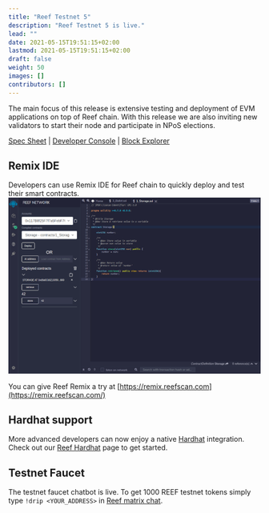 ```yaml
---
title: "Reef Testnet 5"
description: "Reef Testnet 5 is live."
lead: ""
date: 2021-05-15T19:51:15+02:00
lastmod: 2021-05-15T19:51:15+02:00
draft: false
weight: 50
images: []
contributors: []
---
```


The main focus of this release is extensive testing and deployment of EVM applications on top of Reef chain. With this release we are also inviting new validators to start their node and participate in NPoS elections.


[Spec Sheet](https://docs.reef.finance/docs/developers/networks/#reef-testnet) | [Developer Console](https://polkadot.js.org/apps/?rpc=wss%3A%2F%2Frpc-testnet.reefscan.com%2Fws#/explorer) | [Block Explorer](https://testnet.reefscan.com)

## Remix IDE
Developers can use Remix IDE for Reef chain to quickly deploy and test their smart contracts.
![](remix.png)

You can give Reef Remix a try at [https://remix.reefscan.com](https://remix.reefscan.com/)

## Hardhat support
More advanced developers can now enjoy a native [Hardhat](https://hardhat.org/) integration. Check out our [Reef Hardhat](https://github.com/reef-defi/hardhat-reef) page to get started.

## Testnet Faucet
The testnet faucet chatbot is live. To get 1000 REEF testnet tokens simply type `!drip <YOUR_ADDRESS>` in [Reef matrix chat](https://app.element.io/#/room/#reef:matrix.org).
